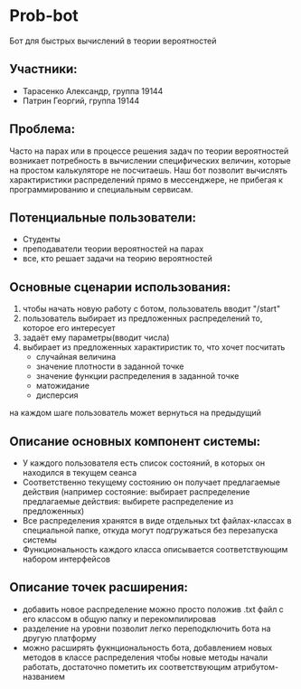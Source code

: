 # Prob-bot
Бот для быстрых вычислений в теории вероятностей

## Участники:
- Тарасенко Александр, группа 19144
- Патрин Георгий, группа 19144

## Проблема:
Часто на парах или в процессе решения задач по теории вероятностей 
возникает потребность в вычислении специфических величин, которые 
на простом калькуляторе не посчитаешь. Наш бот позволит вычислять 
характиристики распределений прямо в мессенджере, не прибегая к 
программированию и специальным сервисам.

## Потенциальные пользователи:
- Студенты
- преподаватели теории вероятностей на парах
- все, кто решает задачи на теорию вероятностей

## Основные сценарии использования:
1. чтобы начать новую работу с ботом, пользователь вводит "/start"
2. пользователь выбирает из предложенных распределений то, которое его интересует
3. задаёт ему параметры(вводит числа)
4. выбирает из предложенных характиристик то, что хочет посчитать
   - случайная величина
   - значение плотности в заданной точке
   - значение функции распределения в заданной точке
   - матожидание
   - дисперсия

на каждом шаге пользователь может вернуться на предыдущий

## Описание основных компонент системы:
- У каждого пользователя есть список состояний, в которых он находился 
в текущем сеанса
- Соответственно текущему состоянию он получает предлагаемые действия
(например состояние: выбирает распределение
предлагаемые действия: выбирете распределение из предложенных)
- Все распределения хранятся в виде отдельных txt файлах-классах в специальной папке,
откуда могут подгружаться без перезапуска системы
- Функциональность каждого класса описывается соответствующим набором интерфейсов

## Описание точек расширения:
- добавить новое распределение можно просто положив .txt файл с его классом 
в общую папку и перекомпилировав
- разделение на уровни позволит легко переподключить бота на другую платформу
- можно расширять фукнциональность бота, добавлением новых методов в классе распределения
чтобы новые методы начали работать, достаточно пометить их соответствующим атрибутом-названием